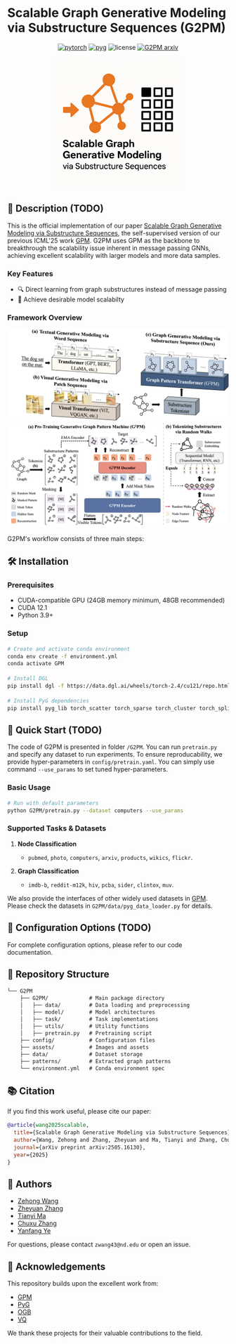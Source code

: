 # Scalable Graph Generative Modeling via Substructure Sequences (G2PM)

<div align='center'>

[![pytorch](https://img.shields.io/badge/PyTorch_2.4+-ee4c2c?logo=pytorch&logoColor=white)](https://pytorch.org/get-started/locally/)
[![pyg](https://img.shields.io/badge/PyG_2.6+-3C2179?logo=pyg&logoColor=#3C2179)](https://pytorch-geometric.readthedocs.io/en/latest/install/installation.html)
![license](https://img.shields.io/badge/License-MIT-green.svg?labelColor=gray)
[![G2PM arxiv](http://img.shields.io/badge/arxiv-2505.16130-yellow.svg)](https://arxiv.org/abs/2505.16130)

<img src="assets/logo.png" width='300'>
</div>

## 📝 Description (TODO)

This is the official implementation of our paper [Scalable Graph Generative Modeling via Substructure Sequences](https://arxiv.org/abs/2505.16130), the self-supervised version of our previous ICML'25 work [GPM](https://arxiv.org/abs/2501.18739). G2PM uses GPM as the backbone to breakthrough the scalability issue inherent in message passing GNNs, achieving excellent scalability with larger models and more data samples. 

### Key Features
- 🔍 Direct learning from graph substructures instead of message passing
- 🚀 Achieve desirable model scalabilty

### Framework Overview

<img src="assets/paradigm.png">
<img src="assets/framework.png">

G2PM's workflow consists of three main steps:

## 🛠️ Installation

### Prerequisites
- CUDA-compatible GPU (24GB memory minimum, 48GB recommended)
- CUDA 12.1
- Python 3.9+

### Setup
```bash
# Create and activate conda environment
conda env create -f environment.yml
conda activate GPM

# Install DGL
pip install dgl -f https://data.dgl.ai/wheels/torch-2.4/cu121/repo.html

# Install PyG dependencies
pip install pyg_lib torch_scatter torch_sparse torch_cluster torch_spline_conv -f https://data.pyg.org/whl/torch-2.4.0+cu121.html
```

## 🚀 Quick Start (TODO)
The code of G2PM is presented in folder `/G2PM`. You can run `pretrain.py` and specify any dataset to run experiments. To ensure reproducability, we provide hyper-parameters in `config/pretrain.yaml`. You can simply use command `--use_params` to set tuned hyper-parameters. 

### Basic Usage
```bash
# Run with default parameters
python G2PM/pretrain.py --dataset computers --use_params
```

### Supported Tasks & Datasets

1. **Node Classification**
   - `pubmed`, `photo`, `computers`, `arxiv`, `products`, `wikics`, `flickr`.  

2. **Graph Classification**
   - `imdb-b`, `reddit-m12k`, `hiv`, `pcba`, `sider`, `clintox`, `muv`. 

We also provide the interfaces of other widely used datasets in [GPM](https://github.com/zehong-wang/GPM). Please check the datasets in `G2PM/data/pyg_data_loader.py` for details. 


## 🔧 Configuration Options (TODO)

<!-- ### Training Parameters
- `--use_params`: Use tuned hyperparameters
- `--dataset`: Target dataset name
- `--epochs`: Number of training epochs
- `--batch_size`: Batch size
- `--lr`: Learning rate
- `--split`: Data split strategy (`public`, `low`, `median`, `high`)

### Model Architecture
- `--hidden_dim`: Hidden layer dimension
- `--heads`: Number of attention heads
- `--num_layers`: Number of Transformer layers
- `--dropout`: Dropout rate

### Pattern Configuration
- `--num_patterns`: Number of patterns per instance
- `--pattern_size`: Pattern size (random walk length)
- `--multiscale`: Range of walk lengths
- `--pattern_encoder`: Pattern encoder type (`transformer`, `mean`, `gru`) -->

For complete configuration options, please refer to our code documentation.

## 📂 Repository Structure
```
└── G2PM
    ├── G2PM/             # Main package directory
    │   ├── data/         # Data loading and preprocessing
    │   ├── model/        # Model architectures
    │   ├── task/         # Task implementations
    │   ├── utils/        # Utility functions
    │   ├── pretrain.py   # Pretraining script
    ├── config/           # Configuration files
    ├── assets/           # Images and assets
    ├── data/             # Dataset storage
    ├── patterns/         # Extracted graph patterns
    └── environment.yml   # Conda environment spec
```

## 📚 Citation

If you find this work useful, please cite our paper:

```bibtex
@article{wang2025scalable,
  title={Scalable Graph Generative Modeling via Substructure Sequences},
  author={Wang, Zehong and Zhang, Zheyuan and Ma, Tianyi and Zhang, Chuxu and Ye, Yanfang},
  journal={arXiv preprint arXiv:2505.16130},
  year={2025}
}
```

## 👥 Authors

- [Zehong Wang](https://zehong-wang.github.io/)
- [Zheyuan Zhang](https://jasonzhangzy1757.github.io/)
- [Tianyi Ma](https://tianyi-billy-ma.github.io/)
- [Chuxu Zhang](https://chuxuzhang.github.io/)
- [Yanfang Ye](http://yes-lab.org/)

For questions, please contact `zwang43@nd.edu` or open an issue.

## 🙏 Acknowledgements

This repository builds upon the excellent work from:
- [GPM](https://github.com/zehong-wang/GPM)
- [PyG](https://github.com/pyg-team/pytorch_geometric)
- [OGB](https://github.com/snap-stanford/ogb)
- [VQ](https://github.com/lucidrains/vector-quantize-pytorch)

We thank these projects for their valuable contributions to the field.

